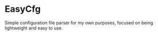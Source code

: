 # EasyCfg
Simple configuration file parser for my own purposes, focused on being lightweight and easy to use. 
